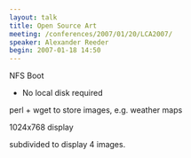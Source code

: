 ```yaml
---
layout: talk
title: Open Source Art
meeting: /conferences/2007/01/20/LCA2007/
speaker: Alexander Reeder
begin: 2007-01-18 14:50
---
```

NFS Boot

* No local disk required

perl + wget to store images, e.g. weather maps

1024x768 display

subdivided to display 4 images.
